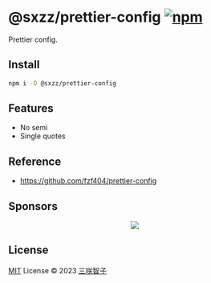 # @sxzz/prettier-config [![npm](https://img.shields.io/npm/v/@sxzz/prettier-config.svg)](https://npmjs.com/package/@sxzz/prettier-config)

Prettier config.

## Install

```bash
npm i -D @sxzz/prettier-config
```

## Features

- No semi
- Single quotes

## Reference

- https://github.com/fzf404/prettier-config

## Sponsors

<p align="center">
  <a href="https://cdn.jsdelivr.net/gh/sxzz/sponsors/sponsors.svg">
    <img src='https://cdn.jsdelivr.net/gh/sxzz/sponsors/sponsors.svg'/>
  </a>
</p>

## License

[MIT](./LICENSE) License © 2023 [三咲智子](https://github.com/sxzz)
